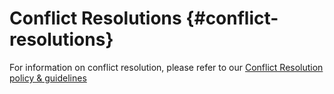 # Conflict Resolutions {#conflict-resolutions}

For information on conflict resolution, please refer to our [Conflict Resolution policy &amp; guidelines](https://www.google.com/url?q=https://docs.google.com/document/d/1wlf0s-Ibwj7CCwxf59TA7zNi8Y3x3CCakPdO60WpAy0/edit?usp%3Dsharing&sa=D&ust=1485764357525000&usg=AFQjCNGByjdCsCQzqzG2sCrG_E4R_Sek4g)